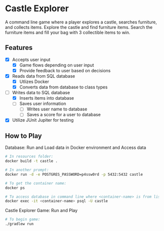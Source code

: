# Castle Explorer

A command line game where a player explores a castle, searches furniture, and collects items.
Explore the castle and find furniture items.
Search the furniture items and fill your bag with 3 collectible items to win.

## Features
- [x] Accepts user input
    - [x] Game flows depending on user input
    - [x] Provide feedback to user based on decisions
- [x] Reads data from SQL database
    - [x] Utlizes Docker
    - [x] Converts data from database to class types
- [ ] Writes data to SQL database
    - [x] Inserts items into database
    - [ ] Saves user information
        - [ ] Writes user name to database
        - [ ] Saves a score for a user to database 
- [x] Utilize JUnit Jupiter for testing

## How to Play

Database: Run and Load data in Docker environment and Access data
```bash
# In resources folder:
docker build -t castle .

# In another prompt:
docker run -d -e POSTGRES_PASSWORD=p4ssw0rd -p 5432:5432 castle

# To get the container name:
docker ps

# To access database in command line where <container-name> is from list generated from above:
docker exec -it <container-name> psql -U castle
```

Castle Explorer Game: Run and Play
```bash
# To begin game:
./gradlew run
```